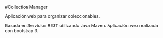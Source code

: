 #Collection Manager

Aplicación web para organizar coleccionables.

Basada en Servicios REST utilizando Java Maven.
Aplicación web realizada con bootstrap 3.

